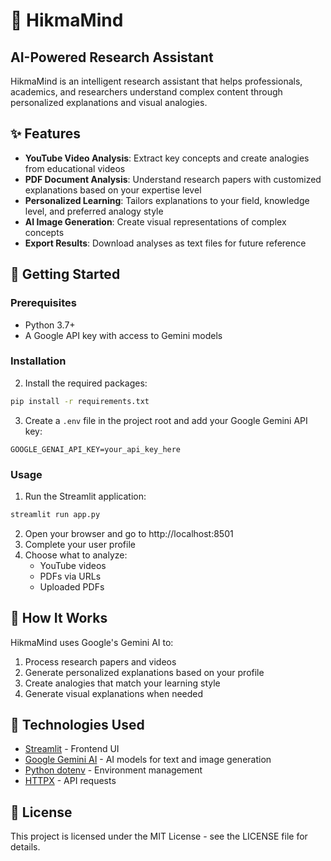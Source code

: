 # 🧠 HikmaMind

## AI-Powered Research Assistant

HikmaMind is an intelligent research assistant that helps professionals, academics, and researchers understand complex content through personalized explanations and visual analogies.



## ✨ Features

- **YouTube Video Analysis**: Extract key concepts and create analogies from educational videos
- **PDF Document Analysis**: Understand research papers with customized explanations based on your expertise level
- **Personalized Learning**: Tailors explanations to your field, knowledge level, and preferred analogy style
- **AI Image Generation**: Create visual representations of complex concepts
- **Export Results**: Download analyses as text files for future reference

## 🚀 Getting Started

### Prerequisites

- Python 3.7+
- A Google API key with access to Gemini models

### Installation




2. Install the required packages:
```bash
pip install -r requirements.txt
```

3. Create a `.env` file in the project root and add your Google Gemini API key:
```
GOOGLE_GENAI_API_KEY=your_api_key_here
```

### Usage

1. Run the Streamlit application:
```bash
streamlit run app.py
```

2. Open your browser and go to http://localhost:8501
3. Complete your user profile
4. Choose what to analyze:
   - YouTube videos
   - PDFs via URLs
   - Uploaded PDFs

## 🔧 How It Works

HikmaMind uses Google's Gemini AI to:
1. Process research papers and videos
2. Generate personalized explanations based on your profile
3. Create analogies that match your learning style
4. Generate visual explanations when needed

## 🧪 Technologies Used

- [Streamlit](https://streamlit.io/) - Frontend UI
- [Google Gemini AI](https://ai.google.dev/gemini-api) - AI models for text and image generation
- [Python dotenv](https://pypi.org/project/python-dotenv/) - Environment management
- [HTTPX](https://www.python-httpx.org/) - API requests



## 📄 License

This project is licensed under the MIT License - see the LICENSE file for details.
